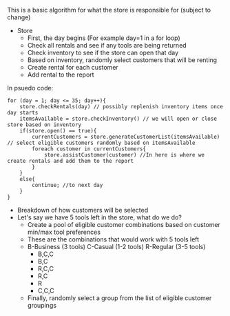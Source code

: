 This is a basic algorithm for what the store is responsible for (subject to change) 

* Store 
	* First, the day begins (For example day=1 in a for loop) 
	* Check all rentals and see if any tools are being returned
	* Check inventory to see if the store can open that day
	* Based on inventory, randomly select customers that will be renting 
	* Create rental for each customer 
	* Add rental to the report 

In psuedo code: 
```
for (day = 1; day <= 35; day++){
	store.checkRentals(day) // possibly replenish inventory items once day starts        
	itemsAvailable = store.checkInventory() // we will open or close store based on inventory
	if(store.open() == true){
		currentCustomers = store.generateCustomerList(itemsAvailable) // select eligible customers randomly based on itemsAvailable
		foreach customer in currentCustomers{
			store.assistCustomer(customer) //In here is where we create rentals and add them to the report
		}
	}
	else{
		continue; //to next day 
	}
}
```

* Breakdown of how customers will be selected
* Let's say we have 5 tools left in the store, what do we do? 
	* Create a pool of eligible customer combinations based on customer min/max tool preferences
	* These are the combinations that would work with 5 tools left 
	* B-Business (3 tools) C-Casual (1-2 tools) R-Regular (3-5 tools) 
		* B,C,C
		* B,C
		* R,C,C
		* R,C
		* R
		* C,C,C
	* Finally, randomly select a group from the list of eligible customer groupings
	
	
